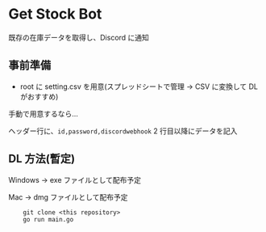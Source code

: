 # Get Stock Bot

既存の在庫データを取得し、Discord に通知

## 事前準備

- root に setting.csv を用意(スプレッドシートで管理 -> CSV に変換して DL がおすすめ)

手動で用意するなら...

ヘッダー行に、`id,password,discordwebhook`
2 行目以降にデータを記入

## DL 方法(暫定)

Windows -> exe ファイルとして配布予定

Mac -> dmg ファイルとして配布予定

```shell
    git clone <this repository>
    go run main.go
```
